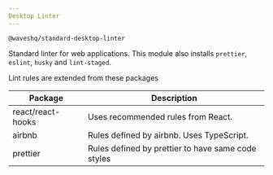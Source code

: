 ```yaml
---
Desktop Linter
---
```


`@waveshq/standard-desktop-linter`

Standard linter for web applications. This module also installs `prettier`, `eslint`, `husky` and `lint-staged`.

Lint rules are extended from these packages

| Package           | Description                                        |
| ----------------- | -------------------------------------------------- |
| react/react-hooks | Uses recommended rules from React.                 |
| airbnb            | Rules defined by airbnb. Uses TypeScript.          |
| prettier          | Rules defined by prettier to have same code styles |
